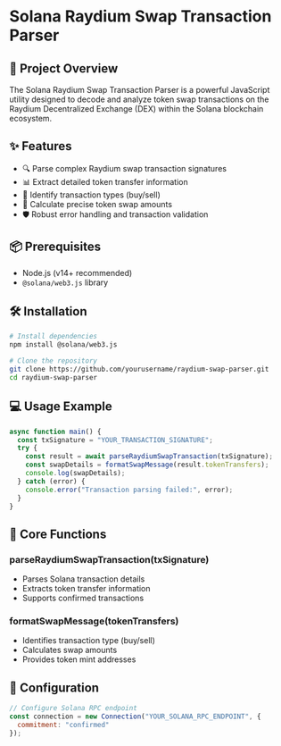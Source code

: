 # Solana Raydium Swap Transaction Parser

## 🚀 Project Overview

The Solana Raydium Swap Transaction Parser is a powerful JavaScript utility designed to decode and analyze token swap transactions on the Raydium Decentralized Exchange (DEX) within the Solana blockchain ecosystem.

## ✨ Features

- 🔍 Parse complex Raydium swap transaction signatures
- 📊 Extract detailed token transfer information
- 🔄 Identify transaction types (buy/sell)
- 💱 Calculate precise token swap amounts
- 🛡️ Robust error handling and transaction validation

## 📦 Prerequisites

- Node.js (v14+ recommended)
- `@solana/web3.js` library

## 🛠️ Installation

```bash
# Install dependencies
npm install @solana/web3.js

# Clone the repository
git clone https://github.com/yourusername/raydium-swap-parser.git
cd raydium-swap-parser
```
## 💻 Usage Example

```js
async function main() {
  const txSignature = "YOUR_TRANSACTION_SIGNATURE";
  try {
    const result = await parseRaydiumSwapTransaction(txSignature);
    const swapDetails = formatSwapMessage(result.tokenTransfers);
    console.log(swapDetails);
  } catch (error) {
    console.error("Transaction parsing failed:", error);
  }
}

```
## 🔬 Core Functions

### parseRaydiumSwapTransaction(txSignature)

- Parses Solana transaction details
- Extracts token transfer information
- Supports confirmed transactions

### formatSwapMessage(tokenTransfers)

- Identifies transaction type (buy/sell)
- Calculates swap amounts
- Provides token mint addresses

## 🔧 Configuration
```js
// Configure Solana RPC endpoint
const connection = new Connection("YOUR_SOLANA_RPC_ENDPOINT", {
  commitment: "confirmed"
});
```